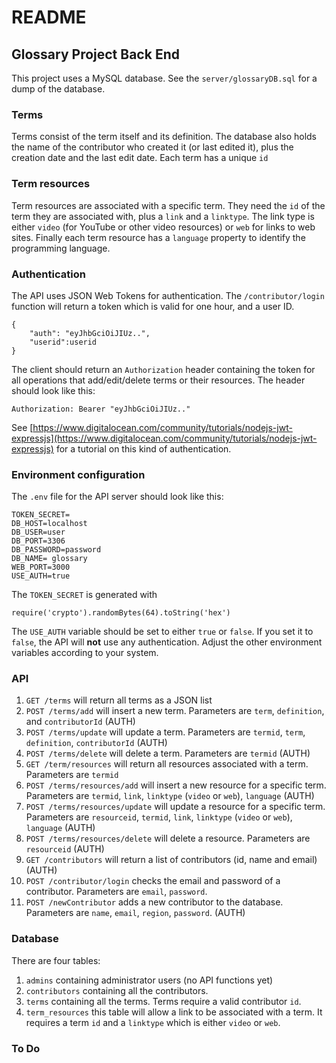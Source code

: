 # README

## Glossary Project Back End

This project uses a MySQL database.  See the `server/glossaryDB.sql` for a dump of the database.

### Terms

Terms consist of the term itself and its definition.  The database also holds the name of the contributor who created it (or last edited it), plus the creation date and the last edit date.  Each term has a unique `id`

### Term resources

Term resources are associated with a specific term.  They need the `id` of the term they are associated with, plus a `link` and a `linktype`.  The link type is either `video` (for YouTube or other video resources) or `web` for links to web sites.  Finally each term resource has a `language` property to identify the programming language.

### Authentication

The API uses JSON Web Tokens for authentication.  The `/contributor/login` function will return a token which is valid for one hour, and a user ID.
```
{
    "auth": "eyJhbGciOiJIUz..",
    "userid":userid
}
```
The client should return an `Authorization` header containing the token for all operations that add/edit/delete terms or their resources.  The header should look like this:
```
Authorization: Bearer "eyJhbGciOiJIUz.."
```

See [https://www.digitalocean.com/community/tutorials/nodejs-jwt-expressjs](https://www.digitalocean.com/community/tutorials/nodejs-jwt-expressjs) for a tutorial on this kind of authentication.

### Environment configuration

The `.env` file for the API server should look like this:
```
TOKEN_SECRET=
DB_HOST=localhost
DB_USER=user
DB_PORT=3306
DB_PASSWORD=password
DB_NAME= glossary
WEB_PORT=3000
USE_AUTH=true
```

The `TOKEN_SECRET` is generated with
```
require('crypto').randomBytes(64).toString('hex')
```
The `USE_AUTH` variable should be set to either `true` or `false`.  If you set it to `false`, the API will **not** use any authentication.
Adjust the other environment variables according to your system.

### API

1. `GET /terms` will return all terms as a JSON list
2. `POST /terms/add` will insert a new term.  Parameters are `term`, `definition`, and `contributorId` (AUTH)
3. `POST /terms/update` will update a term.  Parameters are `termid`, `term`, `definition`, `contributorId` (AUTH)
4. `POST /terms/delete` will delete a term.  Parameters are `termid` (AUTH)
5. `GET /term/resources` will return all resources associated with a term.  Parameters are `termid`
6. `POST /terms/resources/add` will insert a new resource for a specific term.  Parameters are `termid`, `link`, `linktype` (`video` or `web`), `language` (AUTH)
7. `POST /terms/resources/update` will update a resource for a specific term.  Parameters are `resourceid`, `termid`, `link`, `linktype` (`video` or `web`), `language` (AUTH)
8. `POST /terms/resources/delete` will delete a resource.  Parameters are `resourceid` (AUTH)
9. `GET /contributors` will return a list of contributors (id, name and email) (AUTH)
10. `POST /contributor/login` checks the email and password of a contributor.  Parameters are `email`, `password`.
11. `POST /newContributor` adds a new contributor to the database.  Parameters are `name`, `email`, `region`, `password`. (AUTH)

### Database

There are four tables:
1. `admins` containing administrator users (no API functions yet)
2. `contributors` containing all the contributors.
3. `terms` containing all the terms.  Terms require a valid contributor `id`.
4. `term_resources` this table will allow a link to be associated with a term.  It requires a term `id` and a `linktype` which is either `video` or `web`.

### To Do


